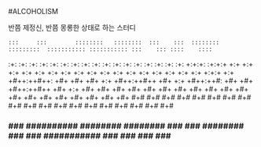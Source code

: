 #ALCOHOLISM

반쯤 제정신, 반쯤 몽롱한 상태로 하는 스터디

    :::     :::        ::::::::   ::::::::  :::    :::  ::::::::  :::::::::  ::::::::::: ::::::::::: :::    ::: ::::    ::::
  :+: :+:   :+:       :+:    :+: :+:    :+: :+:    :+: :+:    :+: :+:    :+:     :+:         :+:     :+:    :+: +:+:+: :+:+:+
 +:+   +:+  +:+       +:+        +:+    +:+ +:+    +:+ +:+    +:+ +:+    +:+     +:+         +:+     +:+    +:+ +:+ +:+:+ +:+
+#++:++#++: +#+       +#+        +#+    +:+ +#++:++#++ +#+    +:+ +#++:++#:      +#+         +#+     +#++:++#++ +#+  +:+  +#+
+#+     +#+ +#+       +#+        +#+    +#+ +#+    +#+ +#+    +#+ +#+    +#+     +#+         +#+     +#+    +#+ +#+       +#+
#+#     #+# #+#       #+#    #+# #+#    #+# #+#    #+# #+#    #+# #+#    #+#     #+#         #+#     #+#    #+# #+#       #+#
###     ### ########## ########   ########  ###    ###  ########  ###    ### ###########     ###     ###    ### ###       ###
